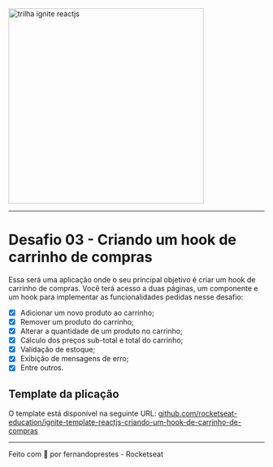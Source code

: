 <div >
  <img src="https://www.notion.so/image/https%3A%2F%2Fs3-us-west-2.amazonaws.com%2Fsecure.notion-static.com%2F2fbacb7a-e460-44a3-8fc5-e66f96dae148%2Fcover-reactjs.png?table=block&id=57692167-7879-4019-a83f-544e79167b12&spaceId=08f749ff-d06d-49a8-a488-9846e081b224&width=2000&userId=6b184496-d59f-431e-9205-efb47de631f8&cache=v2" alt="trilha ignite reactjs" style="width:384px;"/>
</div>

---
<h1>Desafio 03 - Criando um hook de carrinho de compras </h1>

Essa será uma aplicação onde o seu principal objetivo é criar um hook de carrinho de compras. Você terá acesso a duas páginas, um componente e um hook para implementar as funcionalidades pedidas nesse desafio:

- [x] Adicionar um novo produto ao carrinho;
- [x] Remover um produto do carrinho;
- [x] Alterar a quantidade de um produto no carrinho;
- [x] Cálculo dos preços sub-total e total do carrinho;
- [x] Validação de estoque;
- [x] Exibição de mensagens de erro;
- [x] Entre outros.

<h2>Template da plicação</h2>
<p>O template está disponível na seguinte URL: <a href="https://github.com/rocketseat-education/ignite-template-reactjs-criando-um-hook-de-carrinho-de-compras"> github.com/rocketseat-education/ignite-template-reactjs-criando-um-hook-de-carrinho-de-compras</a></p>

---
Feito com 💜 por fernandoprestes - Rocketseat